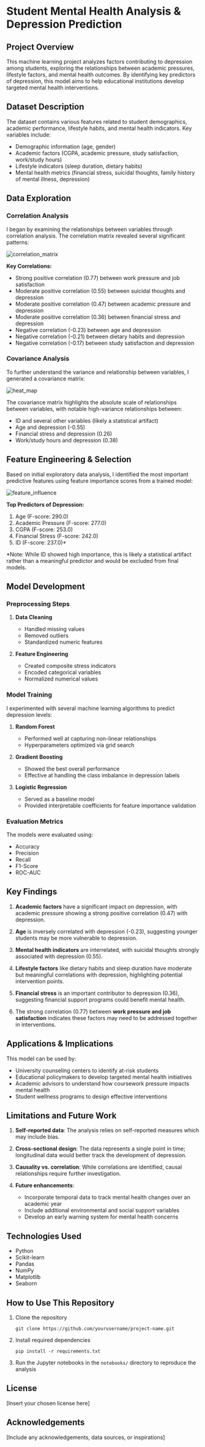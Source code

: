 # Student Mental Health Analysis & Depression Prediction

## Project Overview
This machine learning project analyzes factors contributing to depression among students, exploring the relationships between academic pressures, lifestyle factors, and mental health outcomes. By identifying key predictors of depression, this model aims to help educational institutions develop targeted mental health interventions.

## Dataset Description
The dataset contains various features related to student demographics, academic performance, lifestyle habits, and mental health indicators. Key variables include:

- Demographic information (age, gender)
- Academic factors (CGPA, academic pressure, study satisfaction, work/study hours)
- Lifestyle indicators (sleep duration, dietary habits)
- Mental health metrics (financial stress, suicidal thoughts, family history of mental illness, depression)

## Data Exploration

### Correlation Analysis
I began by examining the relationships between variables through correlation analysis. The correlation matrix revealed several significant patterns:

![correlation_matrix](https://github.com/user-attachments/assets/3276e821-4bad-49a5-8d70-258f7143619a)

**Key Correlations:**
- Strong positive correlation (0.77) between work pressure and job satisfaction
- Moderate positive correlation (0.55) between suicidal thoughts and depression
- Moderate positive correlation (0.47) between academic pressure and depression
- Moderate positive correlation (0.36) between financial stress and depression
- Negative correlation (-0.23) between age and depression
- Negative correlation (-0.21) between dietary habits and depression
- Negative correlation (-0.17) between study satisfaction and depression

### Covariance Analysis
To further understand the variance and relationship between variables, I generated a covariance matrix:

![heat_map](https://github.com/user-attachments/assets/c72fba25-867f-4b56-895f-10a1d75ad927)


The covariance matrix highlights the absolute scale of relationships between variables, with notable high-variance relationships between:
- ID and several other variables (likely a statistical artifact)
- Age and depression (-0.55)
- Financial stress and depression (0.26)
- Work/study hours and depression (0.38)

## Feature Engineering & Selection
Based on initial exploratory data analysis, I identified the most important predictive features using feature importance scores from a trained model:

![feature_influence](https://github.com/user-attachments/assets/93f3ba71-5438-4569-9b24-8a0c9521dd16)

**Top Predictors of Depression:**
1. Age (F-score: 290.0)
2. Academic Pressure (F-score: 277.0)
3. CGPA (F-score: 253.0)
4. Financial Stress (F-score: 242.0)
5. ID (F-score: 237.0)*

*Note: While ID showed high importance, this is likely a statistical artifact rather than a meaningful predictor and would be excluded from final models.

## Model Development

### Preprocessing Steps
1. **Data Cleaning**
   - Handled missing values
   - Removed outliers
   - Standardized numeric features

2. **Feature Engineering**
   - Created composite stress indicators
   - Encoded categorical variables
   - Normalized numerical values

### Model Training
I experimented with several machine learning algorithms to predict depression levels:

1. **Random Forest**
   - Performed well at capturing non-linear relationships
   - Hyperparameters optimized via grid search

2. **Gradient Boosting**
   - Showed the best overall performance
   - Effective at handling the class imbalance in depression labels

3. **Logistic Regression**
   - Served as a baseline model
   - Provided interpretable coefficients for feature importance validation

### Evaluation Metrics
The models were evaluated using:
- Accuracy
- Precision
- Recall
- F1-Score
- ROC-AUC

## Key Findings
1. **Academic factors** have a significant impact on depression, with academic pressure showing a strong positive correlation (0.47) with depression.

2. **Age** is inversely correlated with depression (-0.23), suggesting younger students may be more vulnerable to depression.

3. **Mental health indicators** are interrelated, with suicidal thoughts strongly associated with depression (0.55).

4. **Lifestyle factors** like dietary habits and sleep duration have moderate but meaningful correlations with depression, highlighting potential intervention points.

5. **Financial stress** is an important contributor to depression (0.36), suggesting financial support programs could benefit mental health.

6. The strong correlation (0.77) between **work pressure and job satisfaction** indicates these factors may need to be addressed together in interventions.

## Applications & Implications
This model can be used by:
- University counseling centers to identify at-risk students
- Educational policymakers to develop targeted mental health initiatives
- Academic advisors to understand how coursework pressure impacts mental health
- Student wellness programs to design effective interventions

## Limitations and Future Work
1. **Self-reported data**: The analysis relies on self-reported measures which may include bias.

2. **Cross-sectional design**: The data represents a single point in time; longitudinal data would better track the development of depression.

3. **Causality vs. correlation**: While correlations are identified, causal relationships require further investigation.

4. **Future enhancements**:
   - Incorporate temporal data to track mental health changes over an academic year
   - Include additional environmental and social support variables
   - Develop an early warning system for mental health concerns

## Technologies Used
- Python
- Scikit-learn
- Pandas
- NumPy
- Matplotlib
- Seaborn


## How to Use This Repository
1. Clone the repository
   ```
   git clone https://github.com/yourusername/project-name.git
   ```
2. Install required dependencies
   ```
   pip install -r requirements.txt
   ```
3. Run the Jupyter notebooks in the `notebooks/` directory to reproduce the analysis

## License
[Insert your chosen license here]

## Acknowledgements
[Include any acknowledgements, data sources, or inspirations]
